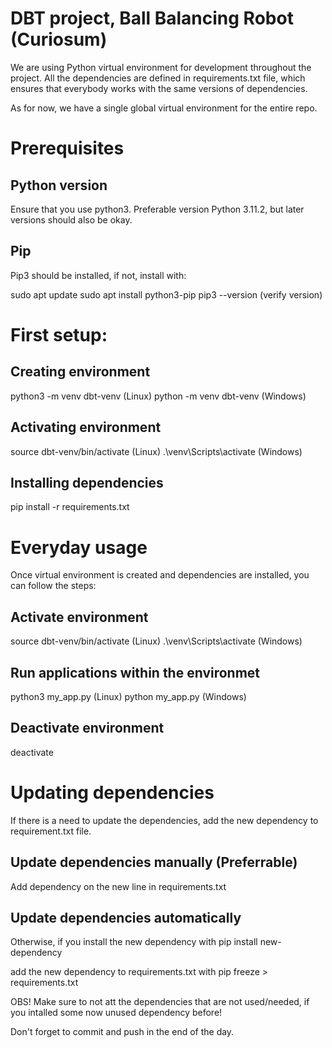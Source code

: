 # DBT project, Ball Balancing Robot (Curiosum)

We are using Python virtual environment for development throughout the project. All the dependencies are defined in requirements.txt file, which ensures that everybody works with the same versions of dependencies. 

As for now, we have a single global virtual environment for the entire repo.

# Prerequisites

## Python version
Ensure that you use python3. Preferable version Python 3.11.2, but later versions should also be okay.

## Pip
Pip3 should be installed, if not, install with:

sudo apt update
sudo apt install python3-pip
pip3 --version (verify version)


# First setup:

## Creating environment
python3 -m venv dbt-venv (Linux)
python -m venv dbt-venv (Windows)

## Activating environment
source dbt-venv/bin/activate (Linux)
.\venv\Scripts\activate (Windows)

## Installing dependencies
pip install -r requirements.txt


# Everyday usage
Once virtual environment is created and dependencies are installed, you can follow the steps:

## Activate environment
source dbt-venv/bin/activate (Linux)
.\venv\Scripts\activate (Windows)

## Run applications within the environmet
python3 my_app.py (Linux)
python my_app.py (Windows)

## Deactivate environment
deactivate

# Updating dependencies
If there is a need to update the dependencies, add the new dependency to requirement.txt file.

## Update dependencies manually (Preferrable)
Add dependency on the new line in requirements.txt

## Update dependencies automatically
Otherwise, if you install the new dependency with
pip install new-dependency

add the new dependency to requirements.txt with
pip freeze > requirements.txt

OBS! Make sure to not att the dependencies that are not used/needed, if you intalled some now unused dependency before!

Don't forget to commit and push in the end of the day.

